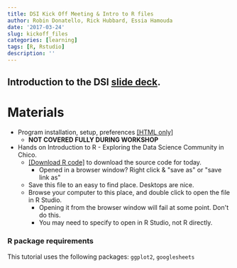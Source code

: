 ```yaml
---
title: DSI Kick Off Meeting & Intro to R files
author: Robin Donatello, Rick Hubbard, Essia Hamouda
date: '2017-03-24'
slug: kickoff_files
categories: [learning]
tags: [R, Rstudio]
description: ''
---
```


## Introduction to the DSI [slide deck](/workshop/kickoff_files/2017-03-24_Slides.pdf).


# Materials

* Program installation, setup, preferences [[HTML only]](/workshop/kickoff_files/getting_started/) 
    - **NOT COVERED FULLY DURING WORKSHOP**
* Hands on Introduction to R - Exploring the Data Science Community in Chico. 
    - [[Download R code]](/workshop/kickoff_files/IntroR_whois_DS.R) to download the source code for today. 
        - Opened in a browser window? Right click & "save as" or "save link as"
    - Save this file to an easy to find place. Desktops are nice. 
    - Browse your computer to this place, and double click to open the file in R Studio. 
        - Opening it from the browser window will fail at some point. Don't do this. 
        - You may need to specify to open in R Studio, not R directly. 

### R package requirements
This tutorial uses the following packages:
`ggplot2`, `googlesheets`

